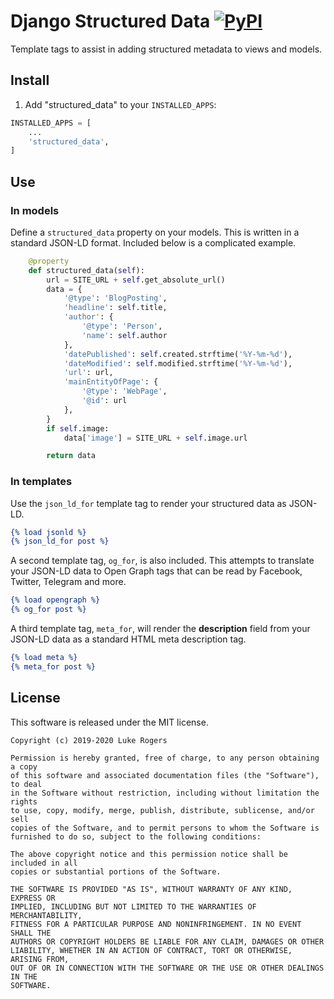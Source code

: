 # Django Structured Data  [![PyPI](https://img.shields.io/pypi/v/django-structured-data)](https://pypi.org/project/django-structured-data/)
Template tags to assist in adding structured metadata to views and models.

## Install

1.  Add "structured_data" to your `INSTALLED_APPS`:
```python
INSTALLED_APPS = [
    ...
    'structured_data',
]
```

## Use

### In models
Define a `structured_data` property on your models. This is written in a standard JSON-LD format. Included
 below is a complicated example.
```python
    @property
    def structured_data(self):
        url = SITE_URL + self.get_absolute_url()
        data = {
            '@type': 'BlogPosting',
            'headline': self.title,
            'author': {
                '@type': 'Person',
                'name': self.author
            },
            'datePublished': self.created.strftime('%Y-%m-%d'),
            'dateModified': self.modified.strftime('%Y-%m-%d'),
            'url': url,
            'mainEntityOfPage': {
                '@type': 'WebPage',
                '@id': url
            },
        }
        if self.image:
            data['image'] = SITE_URL + self.image.url

        return data

```

### In templates
Use the `json_ld_for` template tag to render your structured data as JSON-LD.
```djangotemplate
{% load jsonld %}
{% json_ld_for post %}
```

A second template tag, `og_for`, is also included. This attempts to translate your JSON-LD
data to Open Graph tags that can be read by Facebook, Twitter, Telegram
and more.
 ```djangotemplate
{% load opengraph %}
{% og_for post %}
```

A third template tag, `meta_for`, will render the **description** field from
your JSON-LD data as a standard HTML meta description tag.
 ```djangotemplate
{% load meta %}
{% meta_for post %}
```

## License

This software is released under the MIT license.
```
Copyright (c) 2019-2020 Luke Rogers

Permission is hereby granted, free of charge, to any person obtaining a copy
of this software and associated documentation files (the "Software"), to deal
in the Software without restriction, including without limitation the rights
to use, copy, modify, merge, publish, distribute, sublicense, and/or sell
copies of the Software, and to permit persons to whom the Software is
furnished to do so, subject to the following conditions:

The above copyright notice and this permission notice shall be included in all
copies or substantial portions of the Software.

THE SOFTWARE IS PROVIDED "AS IS", WITHOUT WARRANTY OF ANY KIND, EXPRESS OR
IMPLIED, INCLUDING BUT NOT LIMITED TO THE WARRANTIES OF MERCHANTABILITY,
FITNESS FOR A PARTICULAR PURPOSE AND NONINFRINGEMENT. IN NO EVENT SHALL THE
AUTHORS OR COPYRIGHT HOLDERS BE LIABLE FOR ANY CLAIM, DAMAGES OR OTHER
LIABILITY, WHETHER IN AN ACTION OF CONTRACT, TORT OR OTHERWISE, ARISING FROM,
OUT OF OR IN CONNECTION WITH THE SOFTWARE OR THE USE OR OTHER DEALINGS IN THE
SOFTWARE.
```
